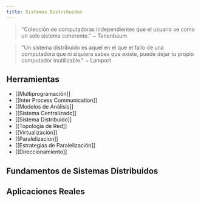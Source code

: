 ```yaml
---
title: Sistemas Distribuidos
---
```


> "Colección de computadoras independientes que el usuario ve como un solo sistema coherente." ~ Tanenbaum

> "Un sistema distribuido es aquel en el que el fallo de una computadora que ni siquiera sabes que existe, puede dejar tu propio computador inutilizable." ~ Lamport

## Herramientas

- [[Multiprogramación]]
- [[Inter Process Communication]]
- [[Modelos de Análisis]]
- [[Sistema Centralizado]]
- [[Sistema Distribuido]]
- [[Topología de Red]]
- [[Virtualización]]
- [[Paralelizacion]]
- [[Estrategias de Paralelización]]
- [[Direccionamiento]]

## Fundamentos de Sistemas Distribuidos

## Aplicaciones Reales

